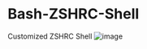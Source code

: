 # Bash-ZSHRC-Shell
Customized ZSHRC Shell
![image](https://github.com/grant-deru/ZSHRC-Shell/assets/170145174/c9b21211-587a-4e26-a23e-02060b2e137e)
